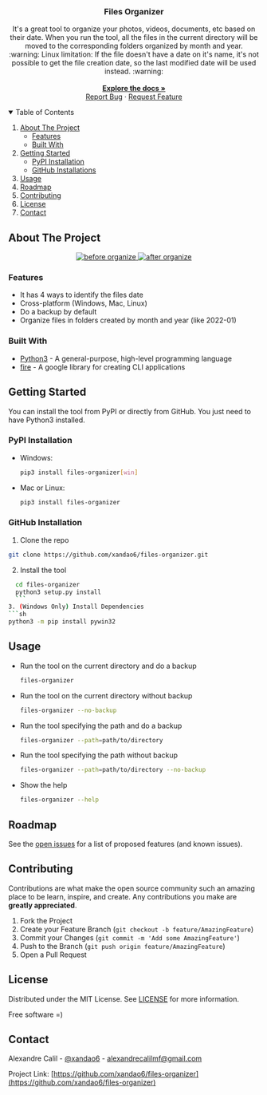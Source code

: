 <br />
<p align="center">
  <h3 align="center">Files Organizer</h3>

  <p align="center">
    It's a great tool to organize your photos, videos, documents, etc based on their date.
    When you run the tool, all the files in the current directory will be moved to the corresponding folders organized by month and year.
    <br />
    :warning: Linux limitation: If the file doesn't have a date on it's name, it's not possible to get the file creation date, so the last modified date will be used instead. :warning:
    <br />
	  <br />
    <a href="https://github.com/xandao6/files-organizer"><strong>Explore the docs »</strong></a>
    <br />
    <a href="https://github.com/xandao6/files-organizer/issue">Report Bug</a>
    ·
    <a href="https://github.com/xandao6/files-organizer/issues">Request Feature</a>
  </p>
</p>



<!-- TABLE OF CONTENTS -->
<details open="open">
  <summary>Table of Contents</summary>
  <ol>
    <li>
      <a href="#about-the-project">About The Project</a>
      <ul>
        <li><a href="#features">Features</a></li>
        <li><a href="#built-with">Built With</a></li>
      </ul>
    </li>
    <li>
      <a href="#getting-started">Getting Started</a>
      <ul>
        <li><a href="#pypi-installation">PyPI Installation</a></li>
        <li><a href="#github-installation">GitHub Installations</a></li>
      </ul>
    </li>
    <li><a href="#usage">Usage</a></li>
    <li><a href="#roadmap">Roadmap</a></li>
    <li><a href="#contributing">Contributing</a></li>
    <li><a href="#license">License</a></li>
    <li><a href="#contact">Contact</a></li>
  </ol>
</details>



<!-- ABOUT THE PROJECT -->
## About The Project

<div align="center">
  <a href="https://github.com/xandao6/files-organizer">
    <img src="images/before.png" alt="before organize">
	  <img src="images/after.png" alt="after organize">
  </a>
</div>

### Features

* It has 4 ways to identify the files date
* Cross-platform (Windows, Mac, Linux)
* Do a backup by default
* Organize files in folders created by month and year (like 2022-01)

### Built With

* [Python3](https://www.python.org/) - A general-purpose, high-level programming language
* [fire](https://github.com/google/python-fire) - A google library for creating CLI applications


<!-- GETTING STARTED -->
## Getting Started

You can install the tool from PyPI or directly from GitHub. You just need to have Python3 installed.

### PyPI Installation

* Windows:
  ```sh
  pip3 install files-organizer[win]
  ```
* Mac or Linux:
  ```sh
  pip3 install files-organizer
	```

### GitHub Installation

1. Clone the repo
  ```sh
  git clone https://github.com/xandao6/files-organizer.git
  ```
2. Install the tool
  ```sh
	cd files-organizer
	python3 setup.py install
	```
3. (Windows Only) Install Dependencies
  ```sh
  python3 -m pip install pywin32
  ```

<!-- USAGE EXAMPLES -->
## Usage

* Run the tool on the current directory and do a backup
	```sh
  files-organizer
  ```
* Run the tool on the current directory without backup
	```sh
  files-organizer --no-backup
  ```
* Run the tool specifying the path and do a backup
	```sh
  files-organizer --path=path/to/directory
  ```
* Run the tool specifying the path without backup
	```sh
  files-organizer --path=path/to/directory --no-backup
  ```
* Show the help
  ```sh
  files-organizer --help
  ```


<!-- ROADMAP -->
## Roadmap

See the [open issues](https://github.com/xandao6/files-organizer/issues) for a list of proposed features (and known issues).


<!-- CONTRIBUTING -->
## Contributing

Contributions are what make the open source community such an amazing place to be learn, inspire, and create. Any contributions you make are **greatly appreciated**.

1. Fork the Project
2. Create your Feature Branch (`git checkout -b feature/AmazingFeature`)
3. Commit your Changes (`git commit -m 'Add some AmazingFeature'`)
4. Push to the Branch (`git push origin feature/AmazingFeature`)
5. Open a Pull Request

<!-- LICENSE -->
## License

Distributed under the MIT License. See [LICENSE](./LICENSE.md) for more information.

Free software =)


<!-- CONTACT -->
## Contact

Alexandre Calil - [@xandao6](https://www.linkedin.com/in/xandao6/) - alexandrecalilmf@gmail.com

Project Link: [https://github.com/xandao6/files-organizer](https://github.com/xandao6/files-organizer)


<!-- LINKS & IMAGES Variables-->
<!-- https://www.markdownguide.org/basic-syntax/#reference-style-links -->
[contributors-shield]: https://img.shields.io/github/contributors/xandao6/repo.svg?style=for-the-badge
[contributors-url]: https://github.com/xandao6/repo/graphs/contributors
[forks-shield]: https://img.shields.io/github/forks/xandao6/repo.svg?style=for-the-badge
[forks-url]: https://github.com/xandao6/repo/network/members
[stars-shield]: https://img.shields.io/github/stars/xandao6/repo.svg?style=for-the-badge
[stars-url]: https://github.com/xandao6/repo/stargazers
[issues-shield]: https://img.shields.io/github/issues/xandao6/repo.svg?style=for-the-badge
[issues-url]: https://github.com/xandao6/repo/issues
[license-shield]: https://img.shields.io/github/license/xandao6/repo.svg?style=for-the-badge
[license-url]: https://github.com/xandao6/repo/blob/master/LICENSE.txt
[linkedin-shield]: https://img.shields.io/badge/-LinkedIn-black.svg?style=for-the-badge&logo=linkedin&colorB=555
[linkedin-url]: https://linkedin.com/in/xandao6
